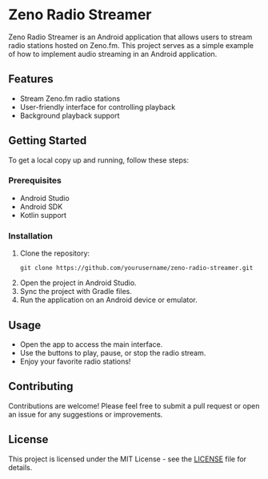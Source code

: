 # Zeno Radio Streamer

Zeno Radio Streamer is an Android application that allows users to stream radio stations hosted on Zeno.fm. This project serves as a simple example of how to implement audio streaming in an Android application.

## Features

- Stream Zeno.fm radio stations
- User-friendly interface for controlling playback
- Background playback support

## Getting Started

To get a local copy up and running, follow these steps:

### Prerequisites

- Android Studio
- Android SDK
- Kotlin support

### Installation

1. Clone the repository:
   ```
   git clone https://github.com/yourusername/zeno-radio-streamer.git
   ```
2. Open the project in Android Studio.
3. Sync the project with Gradle files.
4. Run the application on an Android device or emulator.

## Usage

- Open the app to access the main interface.
- Use the buttons to play, pause, or stop the radio stream.
- Enjoy your favorite radio stations!

## Contributing

Contributions are welcome! Please feel free to submit a pull request or open an issue for any suggestions or improvements.

## License

This project is licensed under the MIT License - see the [LICENSE](LICENSE) file for details.